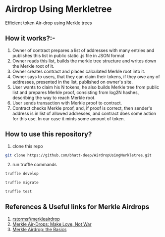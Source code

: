 # Airdrop Using Merkletree
Efficient token Air-drop using Merkle trees

## How it works?:-
1) Owner of contract prepares a list of addresses with many entries and publishes this list in public static .js file in JSON format
2) Owner reads this list, builds the merkle tree structure and writes down the Merkle root of it.
3) Owner creates contract and places calculated Merkle root into it.
4) Owner says to users, that they can claim their tokens, if they owe any of addresses, presented in the list, published on owner's site.
5) User wants to claim his N tokens, he also builds Merkle tree from public list and prepares Merkle proof, consisting from log2N hashes, describing the way to reach Merkle root.
6) User sends transaction with Merkle proof to contract.
7) Contract checks Merkle proof, and, if proof is correct, then sender's address is in list of allowed addresses, and contract does some action for this use. In our case it mints some amount of token.

## How to use this repository?
1) clone this repo
```bash
git clone https://github.com/bhatt-deep/AirdropUsingMerkletree.git
```
2) run truffle commands
```bash
truffle develop
```
```bash
truffle migrate
```
```bash
truffle test
```

## References & Useful links for Merkle Airdrops
1) [rstormsf/merkleairdrop](https://github.com/rstormsf/merkleairdrop)
2) [Merkle Air-Drops: Make Love, Not War](https://blog.ricmoo.com/merkle-air-drops-e6406945584d)
3) [Merkle Airdrop: the Basics](https://medium.com/smartz-blog/merkle-airdrop-the-basics-9a0857fcc930)
